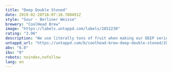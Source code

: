 ```yaml
---
title: "Deep Double Stoned"
date: 2019-02-20T16:07:18.780491Z
style: "Sour - Berliner Weisse"
brewery: "CoolHead Brew"
image: "https://labels.untappd.com/labels/2852230"
rating: "3.96"
description: "We use literally tons of fruit when making our DEEP series beers. This one is a Double Stone Fruited Imperial Berliner Weisse brewed with insane amount of peach & apricots. Soured with our house lacto culture, we also added a good chunk of oats and milk sugar for extra creaminess. Store cold and drink fresh!"
untappd_url: "https://untappd.com/b/coolhead-brew-deep-double-stoned/2852230"
abv: "6.0"
ibu: "0"
robots: noindex,nofollow
lang: en
---
```

